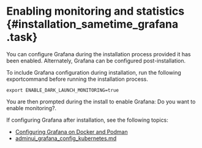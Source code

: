 # Enabling monitoring and statistics {#installation_sametime_grafana .task}

You can configure Grafana during the installation process provided it has been enabled. Alternately, Grafana can be configured post-installation.

To include Grafana configuration during installation, run the following exportcommand before running the installation process.

``` {#codeblock_khq_qpk_rzb}
export ENABLE_DARK_LAUNCH_MONITORING=true
```

You are then prompted during the install to enable Grafana: Do you want to enable monitoring?.

If configuring Grafana after installation, see the following topics:

-   [Configuring Grafana on Docker and Podman](adminui_grafana_config_docker.md)
-   [adminui\_grafana\_config\_kubernetes.md](adminui_grafana_config_kubernetes.md)

